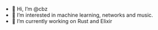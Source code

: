 - 👋 Hi, I’m @cbz
- 👀 I’m interested in machine learning, networks and music.
- 🌱 I’m currently working on Rust and Elixir

<!---
cbz/cbz is a ✨ special ✨ repository because its `README.md` (this file) appears on your GitHub profile.
You can click the Preview link to take a look at your changes.
--->
